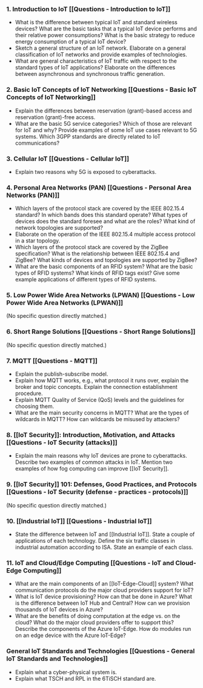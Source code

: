 ### **1. Introduction to IoT** [[Questions - Introduction to IoT]]
- What is the difference between typical IoT and standard wireless devices? What are the basic tasks that a typical IoT device performs and their relative power consumptions? What is the basic strategy to reduce energy consumption of a typical IoT device?
- Sketch a general structure of an IoT network. Elaborate on a general classification of IoT networks and provide examples of technologies.
- What are general characteristics of IoT traffic with respect to the standard types of IoT applications? Elaborate on the differences between asynchronous and synchronous traffic generation.
### **2. Basic IoT Concepts of IoT Networking** [[Questions - Basic IoT Concepts of IoT Networking]]
- Explain the differences between reservation (grant)-based access and reservation (grant)-free access.
- What are the basic 5G service categories? Which of those are relevant for IoT and why? Provide examples of some IoT use cases relevant to 5G systems. Which 3GPP standards are directly related to IoT communications?
### **3. Cellular IoT** [[Questions - Cellular IoT]]
- Explain two reasons why 5G is exposed to cyberattacks.
### **4. Personal Area Networks (PAN)** [[Questions - Personal Area Networks (PAN)]]
- Which layers of the protocol stack are covered by the IEEE 802.15.4 standard? In which bands does this standard operate? What types of devices does the standard foresee and what are the roles? What kind of network topologies are supported?
- Elaborate on the operation of the IEEE 802.15.4 multiple access protocol in a star topology.
- Which layers of the protocol stack are covered by the ZigBee specification? What is the relationship between IEEE 802.15.4 and ZigBee? What kinds of devices and topologies are supported by ZigBee?
- What are the basic components of an RFID system? What are the basic types of RFID systems? What kinds of RFID tags exist? Give some example applications of different types of RFID systems.
### **5. Low Power Wide Area Networks (LPWAN)** [[Questions - Low Power Wide Area Networks (LPWAN)]]
(No specific question directly matched.)
### **6. Short Range Solutions** [[Questions - Short Range Solutions]]
(No specific question directly matched.)
### **7. MQTT** [[Questions - MQTT]]
- Explain the publish-subscribe model.
- Explain how MQTT works, e.g., what protocol it runs over, explain the broker and topic concepts. Explain the connection establishment procedure.
- Explain MQTT Quality of Service (QoS) levels and the guidelines for choosing them.
- What are the main security concerns in MQTT? What are the types of wildcards in MQTT? How can wildcards be misused by attackers?
### **8. [[IoT Security]]: Introduction, Motivation, and Attacks** [[Questions - IoT Security (attacks)]]
- Explain the main reasons why IoT devices are prone to cyberattacks. Describe two examples of common attacks in IoT. Mention two examples of how fog computing can improve [[IoT Security]].
### **9. [[IoT Security]] 101: Defenses, Good Practices, and Protocols** [[Questions - IoT Security (defense - practices - protocols)]]
(No specific question directly matched.)
### **10. [[Industrial IoT]]** [[Questions - Industrial IoT]]
- State the difference between IoT and [[Industrial IoT]]. State a couple of applications of each technology. Define the six traffic classes in industrial automation according to ISA. State an example of each class.
### **11. IoT and Cloud/Edge Computing** [[Questions - IoT and Cloud-Edge Computing]]
- What are the main components of an [[IoT-Edge-Cloud]] system? What communication protocols do the major cloud providers support for IoT?
- What is IoT device provisioning? How can that be done in Azure? What is the difference between IoT Hub and Central? How can we provision thousands of IoT devices in Azure?
- What are the benefits of doing computation at the edge vs. on the cloud? What do the major cloud providers offer to support this? Describe the components of the Azure IoT-Edge. How do modules run on an edge device with the Azure IoT-Edge?
### **General IoT Standards and Technologies** [[Questions - General IoT Standards and Technologies]]
- Explain what a cyber-physical system is.
- Explain what TSCH and RPL in the 6TiSCH standard are.
